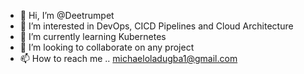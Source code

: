 - 👋 Hi, I’m @Deetrumpet
- 👀 I’m interested in DevOps, CICD Pipelines and Cloud Architecture
- 🌱 I’m currently learning Kubernetes
- 💞️ I’m looking to collaborate on any project
- 📫 How to reach me .. michaeloladugba1@gmail.com

<!---
Deetrumpet/Deetrumpet is a ✨ special ✨ repository because its `README.md` (this file) appears on your GitHub profile.
You can click the Preview link to take a look at your changes.
--->

